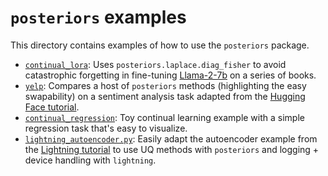 # `posteriors` examples

This directory contains examples of how to use the `posteriors` package.
- [`continual_lora`](continual_lora/): Uses `posteriors.laplace.diag_fisher` to avoid catastrophic forgetting in fine-tuning [Llama-2-7b](https://huggingface.co/meta-llama/Llama-2-7b-hf) on a series of books.
- [`yelp`](yelp/): Compares a host of `posteriors` methods (highlighting the easy swapability) on a sentiment analysis task adapted from the [Hugging Face tutorial](https://huggingface.co/docs/transformers/training#train-in-native-pytorch).
- [`continual_regression`](continual_regression.ipynb): Toy continual learning example with a simple regression task that's easy to visualize.
- [`lightning_autoencoder.py`](lightning_autoencoder.py): Easily adapt the autoencoder example from the [Lightning tutorial](https://lightning.ai/docs/pytorch/stable/starter/introduction.html) to use UQ methods with `posteriors` and logging + device handling with `lightning`.

